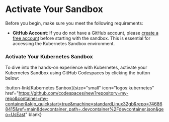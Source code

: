 # Activate Your Sandbox

Before you begin, make sure you meet the following requirements:

- **GitHub Account**: If you do not have a GitHub account, please [create a free account](https://github.com/join) before starting with the sandbox. This is essential for accessing the Kubernetes Sandbox environment.

### Activate Your Kubernetes Sandbox

To dive into the hands-on experience with Kubernetes, activate your Kubernetes Sandbox using GitHub Codespaces by clicking the button below:

:button-link[Kubernetes Sanbox]{size="small" icon="logos:kubernetes" href="https://github.com/codespaces/new?repository=my-repo&container=my-container&skip_quickstart=true&machine=standardLinux32gb&repo=746868415&ref=main&devcontainer_path=.devcontainer%2Fdevcontainer.json&geo=UsEast" blank}